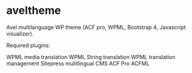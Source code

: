 # aveltheme
Avel multilanguage WP theme (ACF pro, WPML, Bootstrap 4, Javascript visualizer).

Required plugins:

WPML media translation
WPML String translation
WPML translation management
Sitepress mulitlingual CMS
ACF Pro
ACFML
